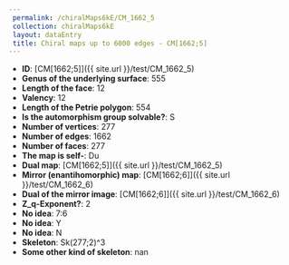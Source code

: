 ```yaml
--- 
 permalink: /chiralMaps6kE/CM_1662_5 
 collection: chiralMaps6kE
 layout: dataEntry
 title: Chiral maps up to 6000 edges - CM[1662;5]
---
```


- **ID**: [CM[1662;5]]({{ site.url }}/test/CM_1662_5)
- **Genus of the underlying surface**: 555
- **Length of the face**: 12
- **Valency**: 12
- **Length of the Petrie polygon**: 554
- **Is the automorphism group solvable?**: S
- **Number of vertices**: 277
- **Number of edges**: 1662
- **Number of faces**: 277
- **The map is self-**: Du
- **Dual map**: [CM[1662;5]]({{ site.url }}/test/CM_1662_5)
- **Mirror (enantihomorphic) map**: [CM[1662;6]]({{ site.url }}/test/CM_1662_6)
- **Dual of the mirror image**: [CM[1662;6]]({{ site.url }}/test/CM_1662_6)
- **Z_q-Exponent?**: 2
- **No idea**:  7:6
- **No idea**: Y
- **No idea**: N
- **Skeleton**: Sk(277;2)^3
- **Some other kind of skeleton**: nan
